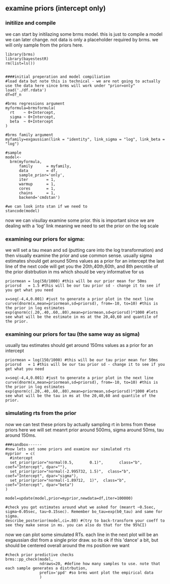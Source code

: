 ## examine priors (intercept only)

### initilize and compile
we can start by initilazing some brms model. this is just to compile a model we can later change. not data is only a placeholder required by brms. we will only sample from the priors here.

```
library(brms)
library(bayestestR)
rm(list=ls())


####initial preperation and model compiliation
#load data but note this is technical - we are not going to actually use the data here since brms will work under "prior=only"
load('./df.rdata')
df=df_n

#brms regressions argument
myformula=brmsformula(
  rt    ~ 0+Intercept,
  sigma ~ 0+Intercept,
  beta  ~ 0+Intercept
)

#brms family argument
myfamily=exgaussian(link = "identity", link_sigma = "log", link_beta = "log")

#sample
model<-
  brm(myformula,
      family      = myfamily,
      data        = df, 
      sample_prior='only',
      iter        = 1,  
      warmup      = 1,
      cores       = 1, 
      chains      = 1, 
      backend='cmdstan')

#we can look into stan if we need to
stancode(model)
```

now we can visullay examine some prior. this is important since we are dealing with a 'log' link meaning we need to set the prior on the log scale

### examining our priors for sigma:
we will set a tau mean and sd (putting care into the log transformation)
and then visually examine the prior and use common sense. 
usually sigma estimates should get around 50ms values as a prior for an intercept
the last line of the next code will get you the 20th,40th,60th, and 8th percntile of the prior distrbution in ms
which should be very informative for us

```
priormean = log(50/1000) #this will be our prior mean for 50ms
priorsd   = 1.5 #this will be our tau prior sd - change it to see if you get what you need

x=seq(-4,4,0.001) #just to generate a prior plot in the next line
curve(dnorm(x,mean=priormean,sd=priorsd), from=-10, to=10) #this is the prior in log estimates
exp(qnorm(c(.20,.40,.60,.80),mean=priormean,sd=priorsd))*1000 #lets see what will be the estimate in ms at the 20,40,60 and quantile of the prior.
```

### examining our priors for tau (the same way as sigma)
usually tau estimates should get around 150ms values as a prior for an intercept
```
priormean = log(150/1000) #this will be our tau prior mean for 50ms
priorsd   = 1 #this will be our tau prior sd - change it to see if you get what you need

x=seq(-4,4,0.001) #just to generate a prior plot in the next line
curve(dnorm(x,mean=priormean,sd=priorsd), from=-10, to=10) #this is the prior in log estimates
exp(qnorm(c(.20,.40,.60,.80),mean=priormean,sd=priorsd))*1000 #lets see what will be the tau in ms at the 20,40,60 and quantile of the prior.
```

### simulating rts from the prior
now we can test these priors by actually sampling rt in brms from these priors
here we will set meanrt prior around 500ms, sigma around 50ms, tau around 150ms.

```
###sandbox------
#now lets set some priors and examine our simulated rts
myprior  = c(
  #intercept
  set_prior(prior="normal(0.5,       0.1)",       class="b", coef="Intercept", dpar=""),
  set_prior(prior="normal(-2.995732, 1.5)",  class="b", coef="Intercept", dpar="sigma"),
  set_prior(prior="normal(-1.89712,  1)",  class="b", coef="Intercept", dpar="beta")
)

model=update(model,prior=myprior,newdata=df,iter=100000)

#check you got estimates around what we asked for (meanrt ~0.5sec, sigma~0.05sec, tau~0.15sec). Remember bo_tau=exp(b0_tau) and same for sigma.
describe_posterior(model,ci=.80) #(try to back-transform your coeff to see they make sense in ms. you can also do that for the 95%CI)
```
now we can plot some simulated RTs. each line in the next plot will be an exgaussian dist from a single prior draw.
so its ok if this 'dance' a bit, but should be centered overall around the ms position we want
```
#check prior predictive checks
brms::pp_check(model,
               ndraws=20, #define how many samples to use. note that each sample generates a distrbution,
               prefix='ppd' #so brms wont plot the empirical data
               )

```
